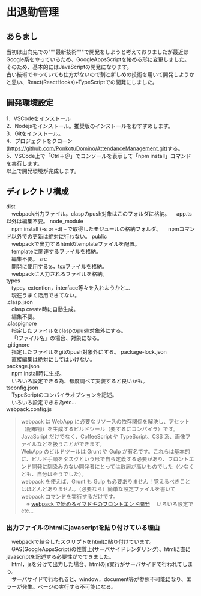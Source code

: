 # 出退勤管理  
  
## あらまし  
当初は出向先での"""最新技術"""で開発をしようと考えておりましたが最近はGoogle系をやっているため、GoogleAppsScriptを絡める形に変更しました。  
そのため、基本的にはJavaScriptの開発になります。  
古い技術でやっていても仕方がないので割と新しめの技術を用いて開発しようかと思い、React(ReactHooks)+TypeScriptでの開発にしました。  

## 開発環境設定  
1．VSCodeをインストール  
2．Nodejsをインストール。推奨版のインストールをおすすめします。  
3．Gitをインストール。  
4．プロジェクトをクローン(https://github.com/PonkotuDomino/AttendanceManagement.git)する。  
5．VSCode上で「Ctrl＋＠」でコンソールを表示して「npm install」コマンドを実行します。  
以上で開発環境が完成します。  
  
## ディレクトリ構成  
dist  
&emsp;webpack出力ファイル。claspのpush対象はこのフォルダに格納。 
&emsp;app.ts以外は編集不要。 
node_module  
&emsp;npm install (-s or -d) ~で取得したモジュールの格納フォルダ。 
&emsp;npmコマンド以外での更新は絶対に行わない。 
public  
&emsp;webpackで出力するhtmlのtemplateファイルを配置。  
&emsp;templateに関連するファイルを格納。  
&emsp;編集不要。 
src  
&emsp;開発に使用するts，tsxファイルを格納。  
&emsp;webpackに入力されるファイルを格納。  
types  
&emsp;type，extention，interface等々を入れようかと...  
&emsp;現在うまく活用できてない。  
.clasp.json  
&emsp;clasp create時に自動生成。  
&emsp;編集不要。  
.claspignore  
&emsp;指定したファイルをclaspのpush対象外にする。  
&emsp;「!ファイル名」の場合、対象になる。  
.gitignore  
&emsp;指定したファイルをgitのpush対象外にする。 
package-lock.json  
&emsp;直接編集は絶対にしてはいけない。  
package.json  
&emsp;npm install時に生成。  
&emsp;いろいろ設定できる為、都度調べて実装すると良いかも。  
tsconfig.json  
&emsp;TypeScriptのコンパイラオプションを記述。  
&emsp;いろいろ設定できる為etc...  
webpack.config.js  
  >webpack は WebApp に必要なリソースの依存関係を解決し、アセット（配布物）を生成するビルドツール（要するにコンパイラ）です。JavaScript だけでなく、CoffeeScript や TypeScript、CSS 系、画像ファイルなどを扱うことができます。  
  >WebApp のビルドツールは Grunt や Gulp が有名です。これらは基本的に、ビルド手順をタスクという形で自ら定義する必要があり、フロントエンド開発に馴染みのない開発者にとっては敷居が高いものでした（少なくとも、自分はそうでした）。  
  >webpack を使えば、Grunt も Gulp も必要ありません！覚えるべきことはほとんどありません。（必要なら）簡単な設定ファイルを書いて webpack コマンドを実行するだけです。  
&emsp;※ [webpack で始めるイマドキのフロントエンド開発](https://qiita.com/yosisa/items/61cfd3ede598e194813b)
&emsp;いろいろ設定でetc...  

### 出力ファイルのhtmlにjavascriptを貼り付けている理由
&emsp;webpackで結合したスクリプトをhtmlに貼り付けています。  
&emsp;GAS(GoogleAppsScript)の性質上(サーバサイドレンダリング)、htmlに直にjavascriptを記述する必要性がでてきました。  
&emsp;html，jsを分けて出力した場合、htmlのjs実行がサーバサイドで行われてしまう。  
&emsp;サーバサイドで行われると、window，document等が参照不可能になり、エラーが発生。ページの実行すら不可能になる。  